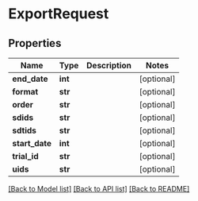 # ExportRequest

## Properties
Name | Type | Description | Notes
------------ | ------------- | ------------- | -------------
**end_date** | **int** |  | [optional] 
**format** | **str** |  | [optional] 
**order** | **str** |  | [optional] 
**sdids** | **str** |  | [optional] 
**sdtids** | **str** |  | [optional] 
**start_date** | **int** |  | [optional] 
**trial_id** | **str** |  | [optional] 
**uids** | **str** |  | [optional] 

[[Back to Model list]](../README.md#documentation-for-models) [[Back to API list]](../README.md#documentation-for-api-endpoints) [[Back to README]](../README.md)


